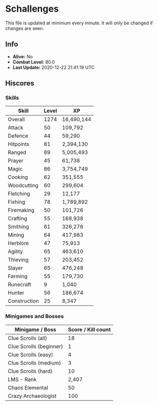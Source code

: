 # Schallenges

This file is updated at minimum every minute. It will only be changed if changes are seen.

## Info

 - **Alive:** No
 - **Combat Level:** 80.0
 - **Last Update:** 2020-12-22 21:41:19 UTC

## Hiscores

### Skills

| Skill | Level | XP |
|--|--|--|
| Overall | 1274 | 16,490,144 |
| Attack | 50 | 109,792 |
| Defence | 44 | 59,290 |
| Hitpoints | 81 | 2,394,130 |
| Ranged | 89 | 5,005,493 |
| Prayer | 45 | 61,738 |
| Magic | 86 | 3,754,749 |
| Cooking | 62 | 351,555 |
| Woodcutting | 60 | 299,604 |
| Fletching | 29 | 12,177 |
| Fishing | 78 | 1,789,892 |
| Firemaking | 50 | 101,726 |
| Crafting | 55 | 168,938 |
| Smithing | 61 | 326,276 |
| Mining | 64 | 417,983 |
| Herblore | 47 | 75,913 |
| Agility | 65 | 463,610 |
| Thieving | 57 | 203,452 |
| Slayer | 65 | 476,248 |
| Farming | 55 | 179,730 |
| Runecraft | 9 | 1,040 |
| Hunter | 56 | 186,674 |
| Construction | 25 | 8,347 |

### Minigames and Bosses

| Minigame / Boss | Score / Kill count |
|--|--|
| Clue Scrolls (all) | 18 |
| Clue Scrolls (beginner) | 1 |
| Clue Scrolls (easy) | 4 |
| Clue Scrolls (medium) | 3 |
| Clue Scrolls (hard) | 10 |
| LMS - Rank | 2,407 |
| Chaos Elemental | 50 |
| Crazy Archaeologist | 100 |
